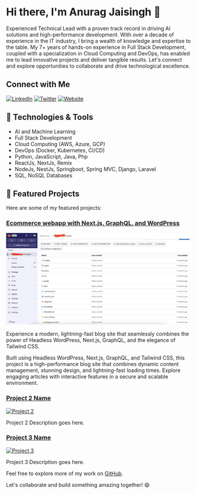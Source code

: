 # Hi there, I'm Anurag Jaisingh 👋

Experienced Technical Lead with a proven track record in driving AI solutions and high-performance development. With over a decade of experience in the IT industry, I bring a wealth of knowledge and expertise to the table. My 7+ years of hands-on experience in Full Stack Development, coupled with a specialization in Cloud Computing and DevOps, has enabled me to lead innovative projects and deliver tangible results. Let's connect and explore opportunities to collaborate and drive technological excellence.

## Connect with Me

[![LinkedIn](https://img.shields.io/badge/LinkedIn-imajs7-blue?style=flat-square&logo=linkedin)](https://linkedin.com/in/imajs7)
[![Twitter](https://img.shields.io/badge/Twitter-imajs7-blue?style=flat-square&logo=twitter)](https://twitter.com/imajs7)
[![Website](https://img.shields.io/badge/Website-blog.merncloud.com-blue?style=flat-square)](blog.merncloud.com)

## 🔧 Technologies & Tools

- AI and Machine Learning
- Full Stack Development
- Cloud Computing (AWS, Azure, GCP)
- DevOps (Docker, Kubernetes, CI/CD)
- Python, JavaScript, Java, Php
- ReactJs, NextJs, Remix
- NodeJs, NestJs, Springboot, Spring MVC, Django, Laravel
- SQL, NoSQL Databases

## 🚀 Featured Projects

Here are some of my featured projects:

### [Ecommerce webapp with Next.js, GraphQL, and WordPress](https://gitlab.com/headless-cms/kbathbrewery-frontend)

[![Project 1](https://raw.githubusercontent.com/imajs7/imajs7/main/Screenshot%202023-09-10%20at%201.43.43%20AM.png)](https://gitlab.com/headless-cms/kbathbrewery-frontend)

Experience a modern, lightning-fast blog site that seamlessly combines the power of Headless WordPress, Next.js, GraphQL, and the elegance of Tailwind CSS.

Built using Headless WordPress, Next.js, GraphQL, and Tailwind CSS, this project is a high-performance blog site that combines dynamic content management, stunning design, and lightning-fast loading times. Explore engaging articles with interactive features in a secure and scalable environment.

### [Project 2 Name](Project2URL)

[![Project 2](Project2ImageURL)](Project2URL)

Project 2 Description goes here.

### [Project 3 Name](Project3URL)

[![Project 3](Project3ImageURL)](Project3URL)

Project 3 Description goes here.

Feel free to explore more of my work on [GitHub](https://github.com/YourGitHubUsername).

Let's collaborate and build something amazing together! 😄
